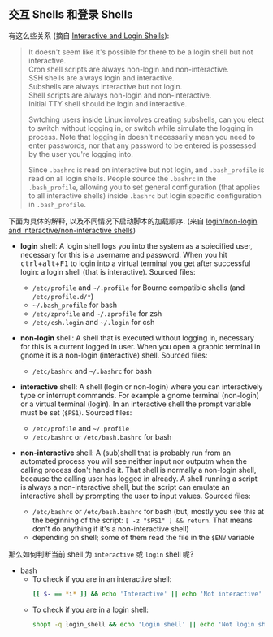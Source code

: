 ## 交互 Shells 和登录 Shells

有这么些关系 (摘自 [Interactive and Login Shells][gist-1]):

> It doesn't seem like it's possible for there to be a login shell but not interactive.  
> Cron shell scripts are always non-login and non-interactive.  
> SSH shells are always login and interactive.  
> Subshells are always interactive but not login.  
> Shell scripts are always non-login and non-interactive.  
> Initial TTY shell should be login and interactive.
>
> Swtching users inside Linux involves creating subshells, can you elect to switch
> without logging in, or switch while simulate the logging in process. Note that
> logging in doesn't necessarily mean you need to enter passwords, nor that any
> password to be entered is possessed by the user you're logging into.
>
> Since `.bashrc` is read on interactive but not login, and `.bash_profile` is read
> on all login shells. People source the `.bashrc` in the `.bash_profile`, allowing
> you to set general configuration (that applies to all interactive shells) inside
> `.bashrc` but login specific configuration in `.bash_profile`.

下面为具体的解释, 以及不同情况下启动脚本的加载顺序.
(来自 [login/non-login and interactive/non-interactive shells][se-170493])

* **login** shell: A login shell logs you into the system as a spiecified user,
  necessary for this is a username and password.
  When you hit <kbd>ctrl</kbd>+<kbd>alt</kbd>+<kbd>F1</kbd> to login into a
  virtual terminal you get after successful login: a login shell
  (that is interactive). Sourced files:
  * `/etc/profile` and `~/.profile` for Bourne compatible shells (and `/etc/profile.d/*`)
  * `~/.bash_profile` for bash
  * `/etc/zprofile` and `~/.zprofile` for zsh
  * `/etc/csh.login` and `~/.login` for csh

* **non-login** shell: A shell that is executed without logging in,
  necessary for this is a current logged in user.
  When you open a graphic terminal in gnome it is a non-login (interactive) shell.
  Sourced files:
  * `/etc/bashrc` and `~/.bashrc` for bash

* **interactive** shell: A shell (login or non-login) where you can
  interactively type or interrupt commands. For example a gnome terminal
  (non-login) or a virtual terminal (login). In an interactive shell the
  prompt variable must be set (`$PS1`). Sourced files:
  * `/etc/profile` and `~/.profile`
  * `/etc/bashrc` or `/etc/bash.bashrc` for bash

* **non-interactive** shell: A (sub)shell that is probably run from an
  automated process you will see neither input nor outputm when the calling
  process don't handle it. That shell is normally a non-login shell,
  because the calling user has logged in already.
  A shell running a script is always a non-interactive shell,
  but the script can emulate an interactive shell by prompting
  the user to input values. Sourced files:
  * `/etc/bashrc` or `/etc/bash.bashrc` for bash (but,
    mostly you see this at the beginning of the script:
    `[ -z "$PS1" ] && return`. That means don't do anything if it's a non-interactive shell)
  * depending on shell; some of them read the file in the `$ENV` variable

那么如何判断当前 shell 为 `interactive` 或 `login` shell 呢?

- bash
  - To check if you are in an interactive shell:
    ```bash
    [[ $- == *i* ]] && echo 'Interactive' || echo 'Not interactive'
    ```
  - To check if you are in a login shell:
    ```bash
    shopt -q login_shell && echo 'Login shell' || echo 'Not login shell'
    ```



[gist-1]: https://gist.github.com/CMCDragonkai/33735c7fa6a2706462f2
[se-170493]: https://unix.stackexchange.com/a/170499
